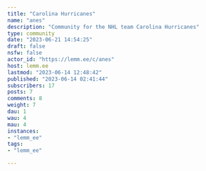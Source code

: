 ```yaml
---
title: "Carolina Hurricanes" 
name: "anes"
description: "Community for the NHL team Carolina Hurricanes"
type: community
date: "2023-06-21 14:54:25"
draft: false
nsfw: false
actor_id: "https://lemm.ee/c/anes"
host: lemm.ee
lastmod: "2023-06-14 12:48:42"
published: "2023-06-14 02:41:44"
subscribers: 17
posts: 7
comments: 8
weight: 7
dau: 1
wau: 4
mau: 4
instances:
- "lemm_ee"
tags: 
- "lemm_ee"

---
```

